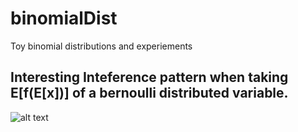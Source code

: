 # binomialDist
Toy binomial distributions and experiements

## Interesting Inteference pattern when taking E[f(E[x])] of a bernoulli distributed variable.
![alt text](https://github.com/AaronHavens/binomialDist/blob/master/interfence_1_to_50.png)
